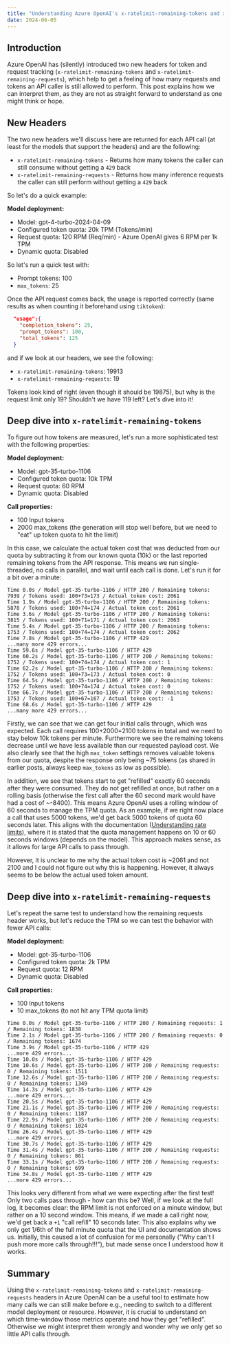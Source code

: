 ```yaml
---
title: "Understanding Azure OpenAI's x-ratelimit-remaining-tokens and x-ratelimit-remaining-requests headers"
date: 2024-06-05
---
```

## Introduction

Azure OpenAI has (silently) introduced two new headers for token and request tracking (`x-ratelimit-remaining-tokens` and `x-ratelimit-remaining-requests`), which help to get a feeling of how many requests and tokens an API caller is still allowed to perform. This post explains how we can interpret them, as they are not as straight forward to understand as one might think or hope.

## New Headers

The two new headers we'll discuss here are returned for each API call (at least for the models that support the headers) and are the following:

* `x-ratelimit-remaining-tokens` - Returns how many tokens the caller can still consume without getting a `429` back
* `x-ratelimit-remaining-requests` - Returns how many inference requests the caller can still perform without getting a `429` back

So let's do a quick example:

**Model deployment:**
* Model: gpt-4-turbo-2024-04-09
* Configured token quota: 20k TPM (Tokens/min)
* Request quota: 120 RPM (Req/min) - Azure OpenAI gives 6 RPM per 1k TPM
* Dynamic quota: Disabled

So let's run a quick test with:

* Prompt tokens: 100
* `max_tokens`: 25

Once the API request comes back, the usage is reported correctly (same results as when counting it beforehand using `tiktoken`):

```json
  "usage":{
    "completion_tokens": 25,
    "prompt_tokens": 100,
    "total_tokens": 125
  }
```

and if we look at our headers, we see the following:

* `x-ratelimit-remaining-tokens`: 19913
* `x-ratelimit-remaining-requests`: 19

Tokens look kind of right (even though it should be 19875), but why is the request limit only 19? Shouldn't we have 119 left? Let's dive into it!

## Deep dive into `x-ratelimit-remaining-tokens`

To figure out how tokens are measured, let's run a more sophisticated test with the following properties:

**Model deployment:**
* Model: gpt-35-turbo-1106
* Configured token quota: 10k TPM
* Request quota: 60 RPM
* Dynamic quota: Disabled

**Call properties:**
* 100 Input tokens
* 2000 max_tokens (the generation will stop well before, but we need to "eat" up token quota to hit the limit)

In this case, we calculate the actual token cost that was deducted from our quota by subtracting it from our known quota (10k) or the last reported remaining tokens from the API response. This means we run single-threaded, no calls in parallel, and wait until each call is done. Let's run it for a bit over a minute:

```
Time 0.0s / Model gpt-35-turbo-1106 / HTTP 200 / Remaining tokens: 7939 / Tokens used: 100+73=173 / Actual token cost: 2061
Time 1.9s / Model gpt-35-turbo-1106 / HTTP 200 / Remaining tokens: 5878 / Tokens used: 100+74=174 / Actual token cost: 2061
Time 3.6s / Model gpt-35-turbo-1106 / HTTP 200 / Remaining tokens: 3815 / Tokens used: 100+71=171 / Actual token cost: 2063
Time 5.4s / Model gpt-35-turbo-1106 / HTTP 200 / Remaining tokens: 1753 / Tokens used: 100+74=174 / Actual token cost: 2062
Time 7.8s / Model gpt-35-turbo-1106 / HTTP 429
...many more 429 errors...
Time 59.6s / Model gpt-35-turbo-1106 / HTTP 429
Time 60.2s / Model gpt-35-turbo-1106 / HTTP 200 / Remaining tokens: 1752 / Tokens used: 100+74=174 / Actual token cost: 1
Time 62.2s / Model gpt-35-turbo-1106 / HTTP 200 / Remaining tokens: 1752 / Tokens used: 100+73=173 / Actual token cost: 0
Time 64.5s / Model gpt-35-turbo-1106 / HTTP 200 / Remaining tokens: 1752 / Tokens used: 100+74=174 / Actual token cost: 0
Time 66.7s / Model gpt-35-turbo-1106 / HTTP 200 / Remaining tokens: 1753 / Tokens used: 100+67=167 / Actual token cost: -1
Time 68.6s / Model gpt-35-turbo-1106 / HTTP 429
...many more 429 errors...
```

Firstly, we can see that we can get four initial calls through, which was expected. Each call requires 100+2000=2100 tokens in total and we need to stay below 10k tokens per minute. Furthermore we see the remaining tokens decrease until we have less available than our requested payload cost. We also clearly see that the high `max_token` settings removes valuable tokens from our quota, despite the response only being ~75 tokens (as shared in earlier posts, always keep `max_tokens` as low as possible).

In addition, we see that tokens start to get "refilled" exactly 60 seconds after they were consumed. They do not get refilled at once, but rather on a rolling basis (otherwise the first call after the 60 second mark would have had a cost of ~-8400). This means Azure OpenAI uses a rolling window of 60 seconds to manage the TPM quota. As an example, if we right now place a call that uses 5000 tokens, we'd get back 5000 tokens of quota 60 seconds later. This aligns with the documentation ([Understanding rate limits](https://learn.microsoft.com/en-us/azure/ai-services/openai/how-to/quota?tabs=rest#understanding-rate-limits)), where it is stated that the quota management happens on 10 or 60 seconds windows (depends on the model). This approach makes sense, as it allows for large API calls to pass through.

However, it is unclear to me why the actual token cost is ~2061 and not 2100 and I could not figure out why this is happening. However, it always seems to be below the actual used token amount.

## Deep dive into `x-ratelimit-remaining-requests`

Let's repeat the same test to understand how the remaining requests header works, but let's reduce the TPM so we can test the behavior with fewer API calls:

**Model deployment:**
* Model: gpt-35-turbo-1106
* Configured token quota: 2k TPM
* Request quota: 12 RPM
* Dynamic quota: Disabled

**Call properties:**
* 100 Input tokens
* 10 max_tokens (to not hit any TPM quota limit)

```
Time 0.0s / Model gpt-35-turbo-1106 / HTTP 200 / Remaining requests: 1 / Remaining tokens: 1838
Time 2.1s / Model gpt-35-turbo-1106 / HTTP 200 / Remaining requests: 0 / Remaining tokens: 1674
Time 3.9s / Model gpt-35-turbo-1106 / HTTP 429
...more 429 errors...
Time 10.0s / Model gpt-35-turbo-1106 / HTTP 429
Time 10.6s / Model gpt-35-turbo-1106 / HTTP 200 / Remaining requests: 0 / Remaining tokens: 1511
Time 12.6s / Model gpt-35-turbo-1106 / HTTP 200 / Remaining requests: 0 / Remaining tokens: 1349
Time 14.3s / Model gpt-35-turbo-1106 / HTTP 429
...more 429 errors...
Time 20.5s / Model gpt-35-turbo-1106 / HTTP 429
Time 21.1s / Model gpt-35-turbo-1106 / HTTP 200 / Remaining requests: 0 / Remaining tokens: 1187
Time 22.9s / Model gpt-35-turbo-1106 / HTTP 200 / Remaining requests: 0 / Remaining tokens: 1024
Time 26.4s / Model gpt-35-turbo-1106 / HTTP 429
...more 429 errors...
Time 30.7s / Model gpt-35-turbo-1106 / HTTP 429
Time 31.4s / Model gpt-35-turbo-1106 / HTTP 200 / Remaining requests: 0 / Remaining tokens: 861
Time 33.1s / Model gpt-35-turbo-1106 / HTTP 200 / Remaining requests: 0 / Remaining tokens: 699
Time 34.8s / Model gpt-35-turbo-1106 / HTTP 429
...more 429 errors...
```

This looks very different from what we were expecting after the first test! Only two calls pass through - how can this be? Well, if we look at the full log, it becomes clear: the RPM limit is not enforced on a minute window, but rather on a 10 second window. This means, if we made a call right now, we'd get back a `+1` "call refill" 10 seconds later. This also explains why we only get 1/6th of the full minute quota that the UI and documentation shows us. Initially, this caused a lot of confusion for me personally ("Why can't I push more more calls through!!!"), but made sense once I understood how it works.

## Summary

Using the `x-ratelimit-remaining-tokens` and `x-ratelimit-remaining-requests` headers in Azure OpenAI can be a useful tool to estimate how many calls we can still make before e.g., needing to switch to a different model deployment or resource. However, it is crucial to understand on which time-window those metrics operate and how they get "refilled". Otherwise we might interpret them wrongly and wonder why we only get so little API calls through.